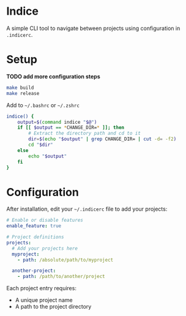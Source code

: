 # Indice

A simple CLI tool to navigate between projects using configuration in `.indicerc`.


# Setup

**TODO add more configuration steps**

```bash
make build
make release
```

Add to `~/.bashrc` or `~/.zshrc`
```bash
indice() {
    output=$(command indice "$@")
    if [[ $output == *CHANGE_DIR=* ]]; then
        # Extract the directory path and cd to it
        dir=$(echo "$output" | grep CHANGE_DIR= | cut -d= -f2)
        cd "$dir"
    else
        echo "$output"
    fi
}
```


# Configuration

After installation, edit your `~/.indicerc` file to add your projects:

```yaml
# Enable or disable features
enable_feature: true

# Project definitions
projects:
  # Add your projects here
  myproject:
    - path: /absolute/path/to/myproject

  another-project:
    - path: /path/to/another/project
```

Each project entry requires:
- A unique project name
- A path to the project directory
